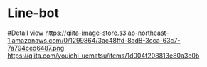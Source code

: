# Line-bot
#Detail view
https://qiita-image-store.s3.ap-northeast-1.amazonaws.com/0/1299864/3ac48ffd-8ad8-3cca-63c7-7a794ced6487.png
https://qiita.com/youichi_uematsu/items/1d004f208813e80a3c0b
